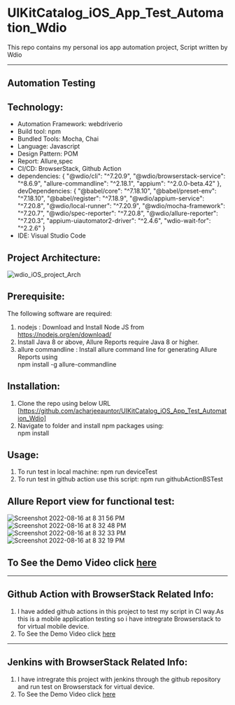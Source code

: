 # UIKitCatalog_iOS_App_Test_Automation_Wdio
This repo contains my personal ios app automation project, Script written by Wdio

----------------------------------------------------------

## Automation Testing

## Technology: <br>
* Automation Framework: webdriverio <br>
* Build tool: npm <br>
* Bundled Tools: Mocha, Chai
* Language: Javascript <br>
* Design Pattern: POM <br>
* Report: Allure,spec <br>
* CI/CD: BrowserStack, Github Action<br>
*   dependencies: {
    "@wdio/cli": "^7.20.9",
    "@wdio/browserstack-service": "^8.6.9",
    "allure-commandline": "^2.18.1",
    "appium": "^2.0.0-beta.42"
  }, <br>
  devDependencies: {
    "@babel/core": "^7.18.10",
    "@babel/preset-env": "^7.18.10",
    "@babel/register": "^7.18.9",
    "@wdio/appium-service": "^7.20.8",
    "@wdio/local-runner": "^7.20.9",
    "@wdio/mocha-framework": "^7.20.7",
    "@wdio/spec-reporter": "^7.20.8",
    "@wdio/allure-reporter": "^7.20.3",
    "appium-uiautomator2-driver": "^2.4.6",
    "wdio-wait-for": "^2.2.6"
  } <br>
* IDE: Visual Studio Code <br>

## Project Architecture: <br>
![wdio_iOS_project_Arch](https://user-images.githubusercontent.com/38497405/232031158-0a5de7d3-e687-4483-aec9-eccdf352d816.png)

## Prerequisite:
The following software are required:

1. nodejs : Download and Install Node JS from<br>
    https://nodejs.org/en/download/<br>
2. Install Java 8 or above, Allure Reports require Java 8 or higher.<br>
3. allure commandline : Install allure command line for generating Allure Reports using<br>
    npm install -g allure-commandline<br>


## Installation:
1. Clone the repo using below URL<br>
  [https://github.com/acharjeeauntor/UIKitCatalog_iOS_App_Test_Automation_Wdio]<br>
2. Navigate to folder and install npm packages using:<br>
  npm install<br>


## Usage:
1. To run test in local machine: npm run deviceTest<br>
2. To run test in github action use this script: npm run githubActionBSTest<br>

## Allure Report view for functional test:
![Screenshot 2022-08-16 at 8 31 56 PM](https://user-images.githubusercontent.com/38497405/184920246-8f7a18c8-17c0-4f3b-b4d1-77ea4111b46e.png)
![Screenshot 2022-08-16 at 8 32 48 PM](https://user-images.githubusercontent.com/38497405/184920198-cc975dd4-8772-460d-a49e-e29f7b3fb760.png)
![Screenshot 2022-08-16 at 8 32 33 PM](https://user-images.githubusercontent.com/38497405/184920319-2412779b-5c44-43d7-a226-bed0c8ef6363.png)
![Screenshot 2022-08-16 at 8 32 19 PM](https://user-images.githubusercontent.com/38497405/184920342-273aa2cb-dbcb-4b41-bff1-b167fdbffab8.png)

## To See the Demo Video click [here](https://youtu.be/qttdkIztkaU)<br>

----------------------------------------------------------

## Github Action with BrowserStack Related Info:<br>
1. I have added github actions in this project to test my script in CI way.As this is a mobile application testing so i have intregrate Browserstack to for virtual mobile device.<br>
2. To See the Demo Video click [here](https://youtu.be/G74Z90UJZXM)<br>

----------------------------------------------------------

## Jenkins with BrowserStack Related Info:<br>
1. I have intregrate this project with jenkins through the github repository and run test on Browserstack for virtual device.<br>
2. To See the Demo Video click [here](https://youtu.be/gyI-2djvOQ8)<br>
